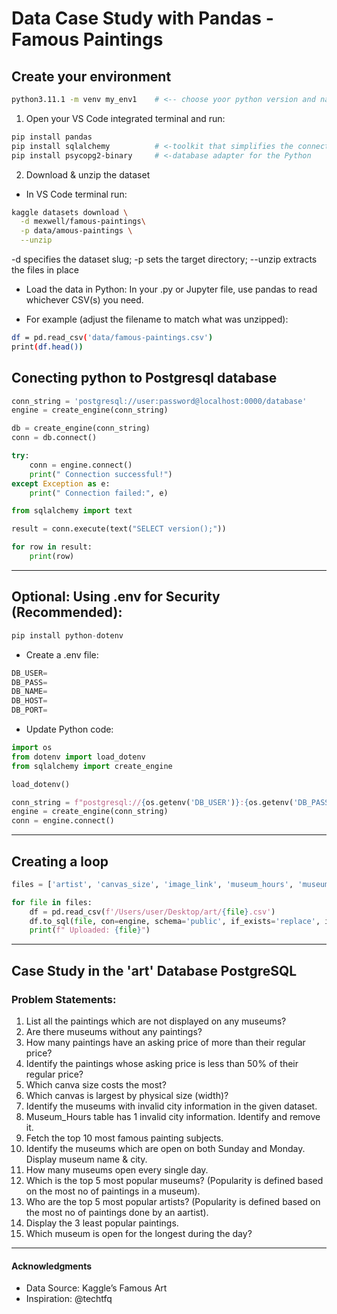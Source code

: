 # Data Case Study with Pandas - Famous Paintings
 
 ## Create your environment
```bash
python3.11.1 -m venv my_env1    # <-- choose yoor python version and name of your environment
```
1. Open your VS Code integrated terminal and run:
```bash
pip install pandas
pip install sqlalchemy          # <-toolkit that simplifies the connection between Python and SQL databases
pip install psycopg2-binary     # <-database adapter for the Python
```

2. Download & unzip the dataset
- In VS Code terminal run:
```bash
kaggle datasets download \
  -d mexwell/famous-paintings\
  -p data/amous-paintings \
  --unzip
```

-d specifies the dataset slug; -p sets the target directory; --unzip extracts the files in place

- Load the data in Python:
In your .py or Jupyter file, use pandas to read whichever CSV(s) you need.

- For example (adjust the filename to match what was unzipped):
```bash
df = pd.read_csv('data/famous-paintings.csv')
print(df.head())
```
## Conecting python to Postgresql database
```python
conn_string = 'postgresql://user:password@localhost:0000/database'
engine = create_engine(conn_string)

db = create_engine(conn_string)
conn = db.connect()

try:
    conn = engine.connect()
    print(" Connection successful!")
except Exception as e:
    print(" Connection failed:", e)

from sqlalchemy import text

result = conn.execute(text("SELECT version();"))

for row in result:
    print(row)
```
----
## Optional: Using .env for Security (Recommended):


```python
pip install python-dotenv
```


- Create a .env file:
```python
DB_USER=
DB_PASS=
DB_NAME=
DB_HOST=
DB_PORT=
```
- Update Python code:
```python
import os
from dotenv import load_dotenv
from sqlalchemy import create_engine

load_dotenv()

conn_string = f"postgresql://{os.getenv('DB_USER')}:{os.getenv('DB_PASS')}@{os.getenv('DB_HOST')}:{os.getenv('DB_PORT')}/{os.getenv('DB_NAME')}"
engine = create_engine(conn_string)
conn = engine.connect()
```
____


## Creating a loop
```python
files = ['artist', 'canvas_size', 'image_link', 'museum_hours', 'museum', 'product_size', 'subject', 'work']

for file in files:
    df = pd.read_csv(f'/Users/user/Desktop/art/{file}.csv')
    df.to_sql(file, con=engine, schema='public', if_exists='replace', index=False)
    print(f" Uploaded: {file}")
```

_____

## Case Study in the 'art' Database PostgreSQL

### Problem Statements:

1) List all the paintings which are not displayed on any museums?
2) Are there museums without any paintings?
3)  How many paintings have an asking price of more than their regular price?
4)  Identify the paintings whose asking price is less than 50% of their regular price?
5)  Which canva size costs the most?
6)  Which canvas is largest by physical size (width)?
7)  Identify the museums with invalid city information in the given dataset.
8)  Museum_Hours table has 1 invalid city information. Identify and remove it.
9)  Fetch the top 10 most famous painting subjects.
10) Identify the museums which are open on both Sunday and Monday. Display museum name & city.
11) How many museums open every single day.
12) Which is the top 5 most popular museums? (Popularity is defined based on the most no of paintings in a museum).
13) Who are the top 5 most popular artists? (Popularity is defined based on the most no of paintings done by an aartist).
14) Display the 3 least popular paintings.
15) Which museum is open for the longest during the day?
---

#### Acknowledgments
- Data Source: Kaggle’s Famous Art
- Inspiration: @techtfq
